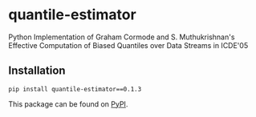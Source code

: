 quantile-estimator
==========================

Python Implementation of Graham Cormode and S. Muthukrishnan's Effective Computation of Biased Quantiles over Data Streams in ICDE'05

## Installation
```
pip install quantile-estimator==0.1.3
```

This package can be found on [PyPI](https://pypi.org/project/quantile-estimator/).
